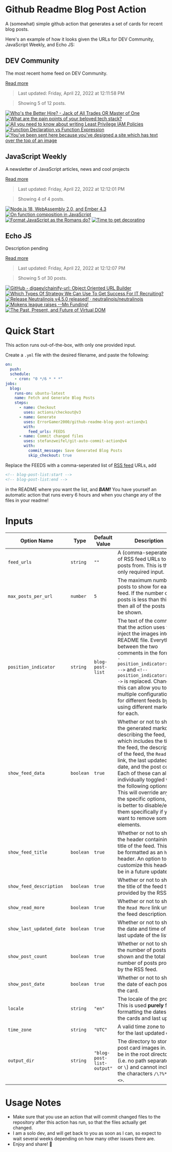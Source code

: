 # Github Readme Blog Post Action

A (somewhat) simple github action that generates a set of cards for recent blog posts.

Here's an example of how it looks given the URLs for DEV Community, JavaScript Weekly, and Echo JS:

<!-- post-list:start -->
## DEV Community

The most recent home feed on DEV Community.

[Read more](https://dev.to)
> Last updated: Friday, April 22, 2022 at 12:11:58 PM

> Showing 5 of 12 posts.

[![Who's the Better Hire? - Jack of All Trades OR Master of One](https://raw.githubusercontent.com/ErrorGamer2000/github-readme-blog-post-action/main/generated_files/DEV_Community/Who's_the_Better_Hire__-_Jack_of_All_Trades_OR_Master_of_One.svg)](https://dev.to/tmchuynh/whos-the-better-hire-jack-of-all-trades-or-master-of-one-3b6a)
[![What are the pain points of your beloved tech stack?](https://raw.githubusercontent.com/ErrorGamer2000/github-readme-blog-post-action/main/generated_files/DEV_Community/What_are_the_pain_points_of_your_beloved_tech_stack_.svg)](https://dev.to/hunghvu/what-are-the-pain-points-of-your-beloved-tech-stack-59f2)
[![All you need to know about writing Least Privilege IAM Policies](https://raw.githubusercontent.com/ErrorGamer2000/github-readme-blog-post-action/main/generated_files/DEV_Community/All_you_need_to_know_about_writing_Least_Privilege_IAM_Policies.svg)](https://dev.to/aysharshad/all-you-need-to-know-about-writing-least-privilege-iam-policies-3okj)
[![Function Declaration vs Function Expression](https://raw.githubusercontent.com/ErrorGamer2000/github-readme-blog-post-action/main/generated_files/DEV_Community/Function_Declaration_vs_Function_Expression.svg)](https://dev.to/dawrounn/function-declaration-vs-function-expression-2g9k)
[![You've been sent here because you've designed a site which has text over the top of an image](https://raw.githubusercontent.com/ErrorGamer2000/github-readme-blog-post-action/main/generated_files/DEV_Community/You've_been_sent_here_because_you've_designed_a_site_which_has_text_over_the_top_of_an_image.svg)](https://dev.to/rossangus/youve-been-sent-here-because-youve-designed-a-site-which-has-text-over-the-top-of-an-image-1o17)


## JavaScript Weekly

A newsletter of JavaScript articles, news and cool projects

[Read more](https://javascriptweekly.com/)
> Last updated: Friday, April 22, 2022 at 12:12:01 PM

> Showing 4 of 4 posts.

[![Node.js 18, WebAssembly 2.0, and Ember 4.3](https://raw.githubusercontent.com/ErrorGamer2000/github-readme-blog-post-action/main/generated_files/JavaScript_Weekly/Node.js_18__WebAssembly_2.0__and_Ember_4.3.svg)](https://javascriptweekly.com/issues/586)
[![On function composition in JavaScript](https://raw.githubusercontent.com/ErrorGamer2000/github-readme-blog-post-action/main/generated_files/JavaScript_Weekly/On_function_composition_in_JavaScript.svg)](https://javascriptweekly.com/issues/585)
[![Format JavaScript as the Romans do?](https://raw.githubusercontent.com/ErrorGamer2000/github-readme-blog-post-action/main/generated_files/JavaScript_Weekly/Format_JavaScript_as_the_Romans_do_.svg)](https://javascriptweekly.com/issues/584)
[![Time to get decorating](https://raw.githubusercontent.com/ErrorGamer2000/github-readme-blog-post-action/main/generated_files/JavaScript_Weekly/Time_to_get_decorating.svg)](https://javascriptweekly.com/issues/583)


## Echo JS

Description pending

[Read more](
http://www.echojs.com
)
> Last updated: Friday, April 22, 2022 at 12:12:07 PM

> Showing 5 of 30 posts.

[![GitHub - digaev/chainify-url: Object Oriented URL Builder](https://raw.githubusercontent.com/ErrorGamer2000/github-readme-blog-post-action/main/generated_files/_Echo_JS_/GitHub_-_digaev_chainify-url__Object_Oriented_URL_Builder.svg)](https://github.com/digaev/chainify-url)
[![Which Types Of Strategy We Can Use To Get Success For IT Recruiting?](https://raw.githubusercontent.com/ErrorGamer2000/github-readme-blog-post-action/main/generated_files/_Echo_JS_/Which_Types_Of_Strategy_We_Can_Use_To_Get_Success_For_IT_Recruiting_.svg)](https://www.scutify.com/articles/2022-04-22-which-types-of-strategy-we-can-use-to-get-success-for-it-recruiting)
[![Release Neutralinojs v4.5.0 released! · neutralinojs/neutralinojs](https://raw.githubusercontent.com/ErrorGamer2000/github-readme-blog-post-action/main/generated_files/_Echo_JS_/Release_Neutralinojs_v4.5.0_released!_·_neutralinojs_neutralinojs.svg)](/neutralinojs/neutralinojs/releases/tag/v4.5.0)
[![Mokens league raises --Mn Funding!](https://raw.githubusercontent.com/ErrorGamer2000/github-readme-blog-post-action/main/generated_files/_Echo_JS_/Mokens_league_raises_--Mn_Funding!.svg)](https://medium.com/@hivelancetechnologies/mokens-league-raises-2mm-funding-72ee1a155af9)
[![
The Past, Present, and Future of Virtual DOM
](https://raw.githubusercontent.com/ErrorGamer2000/github-readme-blog-post-action/main/generated_files/_Echo_JS_/_The_Past__Present__and_Future_of_Virtual_DOM_.svg)](
https://aidenybai.com/thoughts/virtual-dom
)


<!-- post-list:end -->

# Quick Start

This action runs out-of-the-box, with only one provided input.

Create a `.yml` file with the desired filename, and paste the following:

```yml
on:
  push:
  schedule:
    - cron: "0 */6 * * *"
jobs:
  blog:
    runs-on: ubuntu-latest
    name: Fetch and Generate Blog Posts
    steps:
      - name: Checkout
        uses: actions/checkout@v3
      - name: Generate
        uses: ErrorGamer2000/github-readme-blog-post-action@v1
        with:
          feed_urls: FEEDS
      - name: Commit changed files
        uses: stefanzweifel/git-auto-commit-action@v4
        with:
          commit_message: Save Generated Blog Posts
          skip_checkout: true
```

Replace the FEEDS with a comma-seperated list of [RSS feed](https://rss.com/blog/how-do-rss-feeds-work/) URLs, add

```md
<!-- blog-post-list:start -->
<!-- blog-post-list:end -->
```

in the README where you want the list, and **_BAM!_** You have yourself an automatic action that runs every 6 hours and when you change any of the files in your readme!

# Inputs

<table>
  <thead>
    <tr>
      <th>Option Name</th>
      <th>Type</th>
      <th>Default Value</th>
      <th>Description</th>
    </tr>
  </thead>
  <tbody>
    <tr>
      <td><code>feed_urls</code></td>
      <td><code>string</code></td>
      <td><code>""</code></td>
      <td>A (comma-seperated) list of RSS feed URLs to load posts from. This is the only required input.</td>
    </tr>
    <tr>
      <td><code>max_posts_per_url</code></td>
      <td><code>number</code></td>
      <td><code>5</code></td>
      <td>The maximum number of posts to show for each feed. If the number of posts is less than this, then all of the posts will be shown.</td>
    </tr>
    <tr>
      <td><code>position_indicator</code></td>
      <td><code>string</code></td>
      <td><code>blog-post-list</code></td>
      <td>The text of the comments that the action uses to inject the images into the README file. Everything between the two comments in the form <code>&lt;!-- position_indicator:start --&gt;</code> and <code>&lt;!-- position_indicator:end --&gt;</code> is replaced. Changing this can allow you to use multiple configurations for different feeds by using different markers for each.</td>
    </tr>
    <tr>
      <td><code>show_feed_data</code></td>
      <td><code>boolean</code></td>
      <td><code>true</code></td>
      <td>Whether or not to show the generated markdown describing the feed, which includes the title of the feed, the description of the feed, the <code>Read More</code> link, the last updated date, and the post count. Each of these can also be individually toggled with the following options. This will override any of the specific options, so it is better to disable/enable them specifically if you want to remove some elements.</td>
    </tr>
    <tr>
      <td><code>show_feed_title</code></td>
      <td><code>boolean</code></td>
      <td><code>true</code></td>
      <td>Whether or not to show the header containing the title of the feed. This will be formatted as an <code>h2</code> header. An option to customize this header will be in a future update.</td>
    </tr>
    <tr>
      <td><code>show_feed_description</code></td>
      <td><code>boolean</code></td>
      <td><code>true</code></td>
      <td>Whether or not to show the title of the feed that is provided by the RSS feed.</td>
    </tr>
    <tr>
      <td><code>show_read_more</code></td>
      <td><code>boolean</code></td>
      <td><code>true</code></td>
      <td>Whether or not to show the <code>Read More</code> link under the feed description.</td>
    </tr>
    <tr>
      <td><code>show_last_updated_date</code></td>
      <td><code>boolean</code></td>
      <td><code>true</code></td>
      <td>Whether or not to show the date and time of the last update of the list.</td>
    </tr>
    <tr>
      <td><code>show_post_count</code></td>
      <td><code>boolean</code></td>
      <td><code>true</code></td>
      <td>Whether or not to show the number of posts shown and the total number of posts provided by the RSS feed.</td>
    </tr>
    <tr>
      <td><code>show_post_date</code></td>
      <td><code>boolean</code></td>
      <td><code>true</code></td>
      <td>Whether or not to show the date of each post on the card.</td>
    </tr>
    <tr>
      <td><code>locale</code></td>
      <td><code>string</code></td>
      <td><code>"en"</code></td>
      <td>The locale of the project. This is used <strong>purely</strong> for formatting the dates of the cards and last update.</td>
    </tr>
    <tr>
      <td><code>time_zone</code></td>
      <td><code>string</code></td>
      <td><code>"UTC"</code></td>
      <td>A valid time zone to use for the last updated date.</td>
    </tr>
    <tr>
      <td><code>output_dir</code></td>
      <td><code>string</code></td>
      <td><code>"blog-post-list-output"</code></td>
      <td>The directory to store the post card images in. Must be in the root directory (i.e. no path separators <code>/</code> or <code>\</code>) and cannot include the characters <code>/\?%*:|"&lt;&gt;</code>.</td>
    </tr>
<!--
    <tr>
      <td><code></code></td>
      <td><cde></cde></td>
      <td><code></code></td>
      <td></td>
    </tr>
-->
  </tbody>
</table>

# Usage Notes

- Make sure that you use an action that will commit changed files to the repository after this action has run, so that the files actually get changed.
- I am a solo dev, and will get back to you as soon as I can, so expect to wait several weeks depending on how many other issues there are.
- Enjoy and share! 🤗
